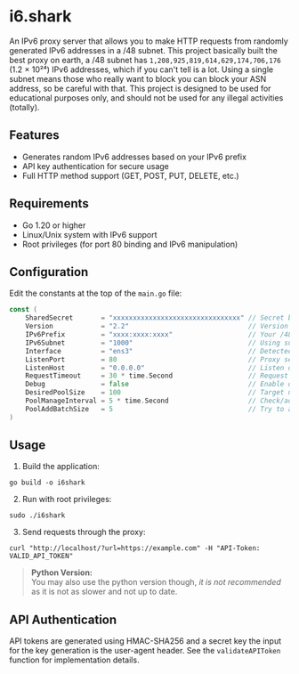 # i6.shark

An IPv6 proxy server that allows you to make HTTP requests from randomly generated IPv6 addresses in a /48 subnet. This project basically built the best proxy on earth, a /48 subnet has `1,208,925,819,614,629,174,706,176` (1.2 × 10²⁴) IPv6 addresses, which if you can't tell is a lot. Using a single subnet means those who really want to block you can block your ASN address, so be careful with that. This project is designed to be used for educational purposes only, and should not be used for any illegal activities (totally).

## Features

- Generates random IPv6 addresses based on your IPv6 prefix
- API key authentication for secure usage
- Full HTTP method support (GET, POST, PUT, DELETE, etc.)

## Requirements

- Go 1.20 or higher
- Linux/Unix system with IPv6 support
- Root privileges (for port 80 binding and IPv6 manipulation)

## Configuration

Edit the constants at the top of the `main.go` file:

```go
const (
	SharedSecret       = "xxxxxxxxxxxxxxxxxxxxxxxxxxxxxxxx" // Secret between client & server
	Version            = "2.2"                              // Version of the script
	IPv6Prefix         = "xxxx:xxxx:xxxx"                   // Your /48 prefix
	IPv6Subnet         = "1000"                             // Using subnet 1000 within your /48
	Interface          = "ens3"                             // Detected interface from your system
	ListenPort         = 80                                 // Proxy server port
	ListenHost         = "0.0.0.0"                          // Listen on all interfaces
	RequestTimeout     = 30 * time.Second                   // Request timeout in seconds
	Debug              = false                              // Enable debug output
	DesiredPoolSize    = 100                                // Target number of IPs in the pool
	PoolManageInterval = 5 * time.Second                    // Check/add less frequently (every 5 seconds)
	PoolAddBatchSize   = 5                                  // Try to add up to 5 IPs per cycle if needed
)
```

## Usage

1. Build the application:
```
go build -o i6shark
```

2. Run with root privileges:
```
sudo ./i6shark
```

3. Send requests through the proxy:
```
curl "http://localhost/?url=https://example.com" -H "API-Token: VALID_API_TOKEN"
```

> **Python Version:**  
> You may also use the python version though, *it is not recommended* as it is not as slower and not up to date.

## API Authentication

API tokens are generated using HMAC-SHA256 and a secret key the input for the key generation is the user-agent header. See the `validateAPIToken` function for implementation details.
